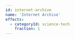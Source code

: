```yaml
---
id: internet-archive
name: 'Internet Archive'
effects:
  - categoryId: science-tech
    fraction: 1
---
```

